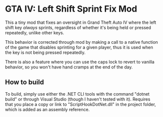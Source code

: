 # GTA IV: Left Shift Sprint Fix Mod

This a tiny mod that fixes an oversight in Grand Theft Auto IV where the left
shift key *always* sprints, regardless of whether it's being held or pressed
repeatedly, unlike other keys.

This behavior is corrected through mod by making a call to a native function of
the game that disables sprinting for a given player, thus it is used when the
key is not being pressed repeatedly.

There is also a feature where you can use the caps lock to revert to vanilla
behavior, so you won't have hand cramps at the end of the day.

## How to build

To build, simply use either the .NET CLI tools with the command "dotnet build"
or through Visual Studio (though I haven't tested with it). Requires that you
place a copy or link to "ScriptHookDotNet.dll" in the project folder, which is
added as an assembly reference.
